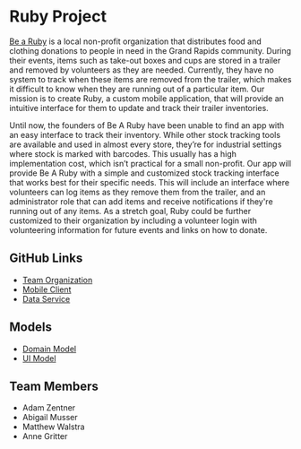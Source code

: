 # Ruby Project

[Be a Ruby](https://www.bearuby.org/) is a local non-profit organization that distributes food and clothing donations to people in need in the Grand Rapids community. During their events, items such as take-out boxes and cups are stored in a trailer and removed by volunteers as they are needed. Currently, they have no system to track when these items are removed from the trailer, which makes it difficult to know when they are running out of a particular item. Our mission is to create Ruby, a custom mobile application, that will provide an intuitive interface for them to update and track their trailer inventories.

Until now, the founders of Be A Ruby have been unable to find an app with an easy interface to track their inventory. While other stock tracking tools are available and used in almost every store, they’re for industrial settings where stock is marked with barcodes. This usually has a high implementation cost, which isn’t practical for a small non-profit. Our app will provide Be A Ruby with a simple and customized stock tracking interface that works best for their specific needs. This will include an interface where volunteers can log items as they remove them from the trailer, and an administrator role that can add items and receive notifications if they're running out of any items. As a stretch goal, Ruby could be further customized to their organization by including a volunteer login with volunteering information for future events and links on how to donate.
## GitHub Links
- [Team Organization](https://github.com/calvin-cs262-fall2022-teamA)
- [Mobile Client](https://github.com/calvin-cs262-fall2022-teamA/Ruby-Client)
- [Data Service](https://github.com/calvin-cs262-fall2022-teamA/Ruby-Service)

## Models
- [Domain Model](https://github.com/calvin-cs262-fall2022-teamA/Ruby-Project/blob/main/Documents/Domain_Model.PNG)
- [UI Model](https://github.com/calvin-cs262-fall2022-teamA/Ruby-Project/tree/main/Documents/UI_Model.pdf)

## Team Members
- Adam Zentner
- Abigail Musser
- Matthew Walstra
- Anne Gritter
